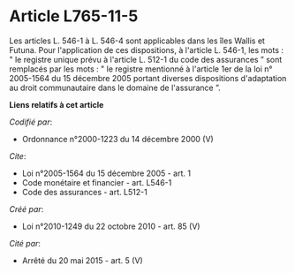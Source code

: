 # Article L765-11-5

Les articles L. 546-1 à L. 546-4 sont applicables dans les îles Wallis et Futuna. Pour l'application de ces dispositions, à
l'article L. 546-1, les mots : " le registre unique prévu à l'article L. 512-1 du code des assurances ” sont remplacés par
les mots : " le registre mentionné à l'article 1er de la loi n° 2005-1564 du 15 décembre 2005 portant diverses dispositions
d'adaptation au droit communautaire dans le domaine de l'assurance ”.

**Liens relatifs à cet article**

_Codifié par_:

  - Ordonnance n°2000-1223 du 14 décembre 2000 (V)

_Cite_:

  - Loi n°2005-1564 du 15 décembre 2005 - art. 1
  - Code monétaire et financier - art. L546-1
  - Code des assurances - art. L512-1

_Créé par_:

  - Loi n°2010-1249 du 22 octobre 2010 - art. 85 (V)

_Cité par_:

  - Arrêté du 20 mai 2015 - art. 5 (V)
